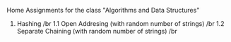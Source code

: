 Home Assignments for the class "Algorithms and Data Structures"
1. Hashing /br
1.1 Open Addresing (with random number of strings) /br
1.2 Separate Chaining (with random number of strings) /br
